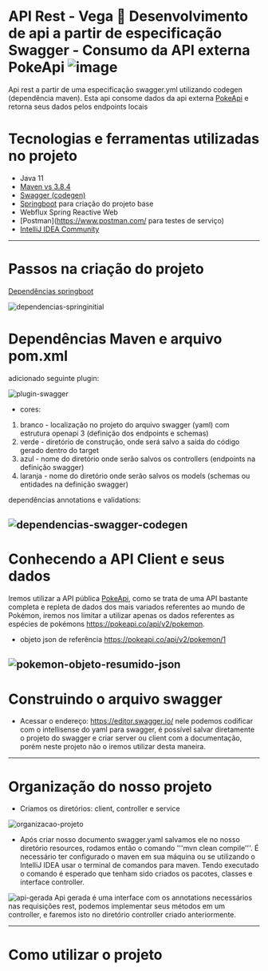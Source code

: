 # API Rest - Vega 🤖 Desenvolvimento de api a partir de especificação Swagger - Consumo da API externa PokeApi ![image](https://user-images.githubusercontent.com/83174570/150138733-b2631662-f52a-4913-9d01-d58b70d268e9.png)

Api rest a partir de uma especificação swagger.yml utilizando codegen (dependência maven).
Esta api consome dados da api externa [PokeApi](https://pokeapi.co/docs/v2) e retorna seus dados pelos endpoints locais

# Tecnologias e ferramentas utilizadas no projeto
- Java 11
- [Maven vs 3.8.4](https://maven.apache.org/download.cgi)
- [Swagger (codegen)](https://swagger.io/docs/open-source-tools/swagger-codegen/)
- [Springboot](https://start.spring.io/) para criação do projeto base
- Webflux Spring Reactive Web
- [Postman](https://www.postman.com/ para testes de serviço)
- [IntelliJ IDEA Community](https://www.jetbrains.com/pt-br/idea/download/)
---
# Passos na criação do projeto
[Dependências springboot](https://start.spring.io/)

![dependencias-springinitial](https://user-images.githubusercontent.com/83174570/150145540-ce79653a-be87-41f1-a169-072b6c459054.png)

# Dependências Maven e arquivo pom.xml
adicionado seguinte plugin:

![plugin-swagger](https://user-images.githubusercontent.com/83174570/150149260-a8a6fba6-537c-4bc2-9b1f-d69567fa79d4.png)
- cores:
1. branco - localização no projeto do arquivo swagger (yaml) com estrutura openapi 3 (definição dos endpoints e schemas)
2. verde - diretório de construção, onde será salvo a saída do código gerado dentro do target
3. azul - nome do diretório onde serão salvos os controllers (endpoints na definição swagger)
4. laranja - nome do diretório onde serão salvos os models (schemas ou entidades na definição swagger)

dependências annotations e validations:

![dependencias-swagger-codegen](https://user-images.githubusercontent.com/83174570/150150750-77967fc6-47db-4208-ab20-1bcc7234bf26.png)
---
# Conhecendo a API Client e seus dados
Iremos utilizar a API pública [PokeApi](https://pokeapi.co/api/v2), como se trata de uma API bastante completa e repleta de dados dos mais variados referentes ao mundo de Pokémon, iremos nos limitar a utilizar apenas os dados referentes as espécies de pokémons https://pokeapi.co/api/v2/pokemon.
- objeto json de referência https://pokeapi.co/api/v2/pokemon/1

![pokemon-objeto-resumido-json](https://user-images.githubusercontent.com/83174570/150155471-69654599-650b-4269-ac03-36f8b59c6bb9.png)
---
# Construindo o arquivo swagger


- Acessar o endereço: https://editor.swagger.io/ nele podemos codificar com o intellisense do yaml para swagger, é possível salvar diretamente o projeto do swagger e criar server ou client com a documentação, porém neste projeto não o iremos utilizar desta maneira.
---
# Organização do nosso projeto
- Criamos os diretórios: client, controller e service

![organizacao-projeto](https://user-images.githubusercontent.com/83174570/150166643-da6736ec-264b-42b7-a4f0-d8bc3d900138.png)

- Após criar nosso documento swagger.yaml salvamos ele no nosso diretório resources, rodamos então o comando '''mvn clean compile'''. É necessário ter configurado o maven em sua máquina ou se utilizando o IntelliJ IDEA usar o terminal de comandos para maven. Tendo executado o comando é esperado que tenham sido criados os pacotes, classes e interface controller.

![api-gerada](https://user-images.githubusercontent.com/83174570/150184487-bb2c2bd1-331c-451e-a1b4-582a40aecdd0.png)
Api gerada é uma interface com os annotations necessários nas requisições rest, podemos implementar seus métodos em um controller, e faremos isto no diretório controller criado anteriormente.

---
# Como utilizar o projeto
